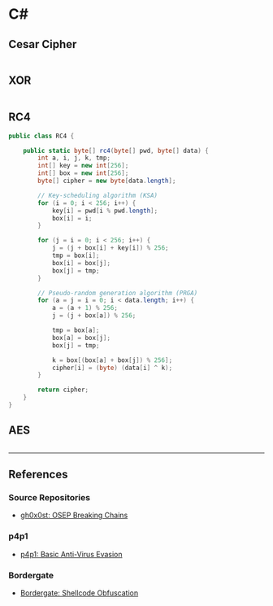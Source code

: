 # C\#

## Cesar Cipher

```cs

```

## XOR

```cs

```

## RC4

```cs
public class RC4 {

    public static byte[] rc4(byte[] pwd, byte[] data) {
        int a, i, j, k, tmp;
        int[] key = new int[256];
        int[] box = new int[256];
        byte[] cipher = new byte[data.length];

        // Key-scheduling algorithm (KSA)
        for (i = 0; i < 256; i++) {
            key[i] = pwd[i % pwd.length];
            box[i] = i;
        }

        for (j = i = 0; i < 256; i++) {
            j = (j + box[i] + key[i]) % 256;
            tmp = box[i];
            box[i] = box[j];
            box[j] = tmp;
        }

        // Pseudo-random generation algorithm (PRGA)
        for (a = j = i = 0; i < data.length; i++) {
            a = (a + 1) % 256;
            j = (j + box[a]) % 256;

            tmp = box[a];
            box[a] = box[j];
            box[j] = tmp;

            k = box[(box[a] + box[j]) % 256];
            cipher[i] = (byte) (data[i] ^ k);
        }

        return cipher;
    }
}
```

## AES

```cs

```

---
## References

### Source Repositories

- [gh0x0st: OSEP Breaking Chains](https://github.com/gh0x0st/OSEP-Breaking-Chains)

### p4p1

- [p4p1: Basic Anti-Virus Evasion](https://leosmith.wtf/blog/basic-antivirus-evasion.html)

### Bordergate

- [Bordergate: Shellcode Obfuscation](https://www.bordergate.co.uk/shellcode-obfuscation/)